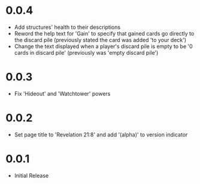 # 0.0.4
- Add structures' health to their descriptions
- Reword the help text for 'Gain' to specify that gained cards go directly to the discard pile (previously stated the card was added 'to your deck')
- Change the text displayed when a player's discard pile is empty to be '0 cards in discard pile' (previously was 'empty discard pile')

# 0.0.3
- Fix 'Hideout' and 'Watchtower' powers

# 0.0.2
- Set page title to 'Revelation 21:8' and add '(alpha)' to version indicator

# 0.0.1
- Initial Release
